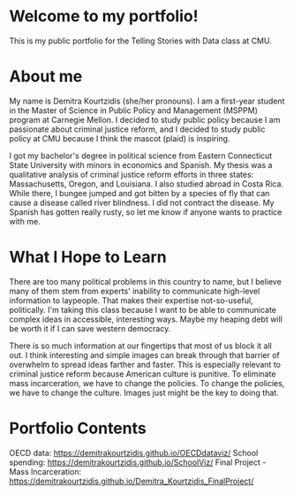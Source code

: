 # Welcome to my portfolio!

This is my public portfolio for the Telling Stories with Data class at CMU.

# About me
My name is Demitra Kourtzidis (she/her pronouns). I am a first-year student in the Master of Science in Public Policy and Management (MSPPM) program at Carnegie Mellon. I decided to study public policy because I am passionate about criminal justice reform, and I decided to study public policy at CMU because I think the mascot (plaid) is inspiring. 

I got my bachelor's degree in political science from Eastern Connecticut State University with minors in economics and Spanish. My thesis was a qualitative analysis of criminal justice reform efforts in three states: Massachusetts, Oregon, and Louisiana. 
I also studied abroad in Costa Rica. While there, I bungee jumped and got bitten by a species of fly that can cause a disease called river blindness. I did not contract the disease. My Spanish has gotten really rusty, so let me know if anyone wants to practice with me. 

# What I Hope to Learn

There are too many political problems in this country to name, but I believe many of them stem from experts' inability to communicate high-level information to laypeople. That makes their expertise not-so-useful, politically. I'm taking this class because I want to be able to communicate complex ideas in accessible, interesting ways. Maybe my heaping debt will be worth it if I can save western democracy.

There is so much information at our fingertips that most of us block it all out. I think interesting and simple images can break through that barrier of overwhelm to spread ideas farther and faster. This is especially relevant to criminal justice reform because American culture is punitive. To eliminate mass incarceration, we have to change the policies. To change the policies, we have to change the culture. Images just might be the key to doing that.

# Portfolio Contents

OECD data: https://demitrakourtzidis.github.io/OECDdataviz/
School spending: https://demitrakourtzidis.github.io/SchoolViz/
Final Project - Mass Incarceration: https://demitrakourtzidis.github.io/Demitra_Kourtzidis_FinalProject/
